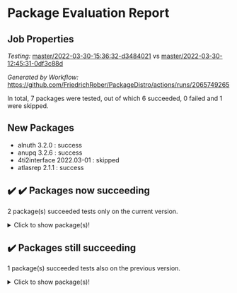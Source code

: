 # Package Evaluation Report

## Job Properties

*Testing:* [master/2022-03-30-15:36:32-d3484021](https://github.com/FriedrichRober/PackageDistro/blob/data/reports/master/2022-03-30-15:36:32-d3484021) vs [master/2022-03-30-12:45:31-0df3c88d](https://github.com/FriedrichRober/PackageDistro/blob/data/reports/master/2022-03-30-12:45:31-0df3c88d)

*Generated by Workflow:* https://github.com/FriedrichRober/PackageDistro/actions/runs/2065749265

In total, 7 packages were tested, out of which 6 succeeded, 0 failed and 1 were skipped.

## New Packages

- alnuth 3.2.0 : success <br>
- anupq 3.2.6 : success <br>
- 4ti2interface 2022.03-01 : skipped <br>
- atlasrep 2.1.1 : success <br>

## :heavy_check_mark: :heavy_check_mark: Packages now succeeding

2 package(s) succeeded tests only on the current version.<details> <summary>Click to show package(s)!</summary>

- ace 5.4 vs ace 5.4 (failure) <br>
- agt 0.2 vs agt 0.2 (failure) <br>
</details>

## :heavy_check_mark: Packages still succeeding

1 package(s) succeeded tests also on the previous version.<details> <summary>Click to show package(s)!</summary>

- aclib 1.3.2 <br>
</details>

